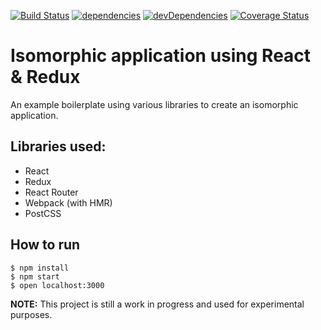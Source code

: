 [![Build Status](https://travis-ci.org/andolf/react-redux-demo.svg?branch=master)](https://travis-ci.org/andolf/react-redux-demo) [![dependencies](https://david-dm.org/andolf/react-redux-demo.svg)](https://david-dm.org/andolf/react-redux-demo) [![devDependencies](https://david-dm.org/andolf/react-redux-demo/dev-status.svg)](https://david-dm.org/andolf/react-redux-demo?type=dev) [![Coverage Status](https://coveralls.io/repos/github/andolf/react-redux-demo/badge.svg?branch=master)](https://coveralls.io/github/andolf/react-redux-demo?branch=master)

# Isomorphic application using React & Redux

An example boilerplate using various libraries to create an isomorphic application.

## Libraries used:
- React
- Redux
- React Router
- Webpack (with HMR)
- PostCSS

## How to run

```
$ npm install
$ npm start
$ open localhost:3000
```

**NOTE:** This project is still a work in progress and used for experimental purposes.
